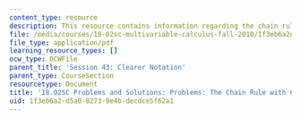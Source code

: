 ```yaml
---
content_type: resource
description: This resource contains information regarding the chain rule with constraints.
file: /media/courses/18-02sc-multivariable-calculus-fall-2010/1f3eb6a2d5a082739e4bdecdce5f62a1_MIT18_02SC_pb_43_comb.pdf
file_type: application/pdf
learning_resource_types: []
ocw_type: OCWFile
parent_title: 'Session 43: Clearer Notation'
parent_type: CourseSection
resourcetype: Document
title: '18.02SC Problems and Solutions: Problems: The Chain Rule with Constraints'
uid: 1f3eb6a2-d5a0-8273-9e4b-decdce5f62a1
---
```

